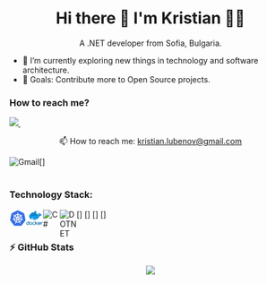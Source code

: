 <h1 align='center'>
  Hi there 👋 I'm Kristian 👨‍💻
</h1>

<p align='center'>
  A .NET developer from Sofia, Bulgaria.
</p>

- 🌱 I’m currently exploring new things in technology and software architecture.
- 🥅 Goals: Contribute more to Open Source projects.

### How to reach me? 

<a href="https://www.linkedin.com/in/kristian-lyubenov-140a23108/">
    <img src="https://img.shields.io/badge/linkedin-%230077B5.svg?&style=for-the-badge&logo=linkedin&logoColor=white" />
 </a>&nbsp;&nbsp;
<p align='center'>
  📫 How to reach me: <a href='mailto:kristian.lubenov@gmail.com'>kristian.lubenov@gmail.com</a>
</p>
[<img align="left" alt="Gmail" src="https://img.shields.io/badge/gmail-D14836?&style=for-the-badge&logo=gmail&logoColor=white" />]
<br />
<br />

### Technology Stack:

[<img align="left" alt="Kubernetes" width="30px" src="https://raw.githubusercontent.com/github/explore/80688e429a7d4ef2fca1e82350fe8e3517d3494d/topics/kubernetes/kubernetes.png" />]
[<img align="left" alt="Docker" width="30px" src="https://raw.githubusercontent.com/github/explore/80688e429a7d4ef2fca1e82350fe8e3517d3494d/topics/docker/docker.png" />]
[<img align="left" alt="C#" width="30px" src="https://img.shields.io/badge/c%23%20-%23239120.svg?&style=for-the-badge&logo=c-sharp&logoColor=white" />]
[<img align="left" alt="DOTNET" width="30px" src="https://img.shields.io/badge/dotnet-net%23239120.svg?color=5C2D91&style=for-the-badge&logo=.net&logoColor=white" />]
<br />
<br />

### :zap: GitHub Stats
<p align='center'>
  <a href="#"><img src="https://github-readme-stats.vercel.app/api?username=domin1k&show_icons=true&count_private=true&theme=dark" width="350"></a>
</p>

<!--
**Domin1k/Domin1k** is a ✨ _special_ ✨ repository because its `README.md` (this file) appears on your GitHub profile.
